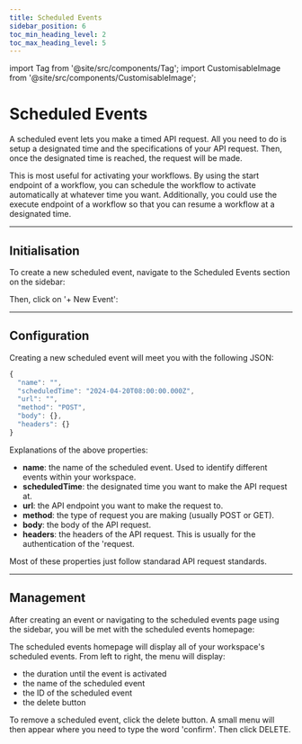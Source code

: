 ```yaml
---
title: Scheduled Events
sidebar_position: 6
toc_min_heading_level: 2
toc_max_heading_level: 5
---
```


import Tag from '@site/src/components/Tag';
import CustomisableImage from '@site/src/components/CustomisableImage';

# Scheduled Events

A scheduled event lets you make a timed API request. All you need to do is setup a designated time and the specifications of your API request. Then, once the designated time is reached, the request will be made. 

This is most useful for activating your workflows. By using the start endpoint of a workflow, you can schedule the workflow to activate automatically at whatever time you want. Additionally, you could use the execute endpoint of a workflow so that you can resume a workflow at a designated time.

---

## Initialisation

To create a new scheduled event, navigate to the Scheduled Events section on the sidebar:

<CustomisableImage src="/img/scheduled-event-nav.png" alt="Scheduled Events Sidebar Nav" width="500"/>

Then, click on '+ New Event':

<CustomisableImage src="/img/new-event.png" alt="New Event" width="500"/>


---

## Configuration



Creating a new scheduled event will meet you with the following JSON:

```jsx title="Scheduled Event JSON"
{
  "name": "",
  "scheduledTime": "2024-04-20T08:00:00.000Z",
  "url": "",
  "method": "POST",
  "body": {},
  "headers": {}
}
```

Explanations of the above properties:
- **name**: the name of the scheduled event. Used to identify different events within your workspace.
- **scheduledTime**: the designated time you want to make the API request at.
- **url**: the API endpoint you want to make the request to. 
- **method**: the type of request you are making (usually POST or GET).
- **body**: the body of the API request.
- **headers**: the headers of the API request. This is usually for the authentication of the 'request.

Most of these properties just follow standarad API request standards. 

---

## Management

After creating an event or navigating to the scheduled events page using the sidebar, you will be met with the scheduled events homepage:

<CustomisableImage src="/img/scheduled-event-homepage.png" alt="Scheduled Events Homepage" width="700"/>

The scheduled events homepage will display all of your workspace's scheduled events. From left to right, the menu will display:
- the duration until the event is activated
- the name of the scheduled event
- the ID of the scheduled event
- the delete button

To remove a scheduled event, click the delete button. A small menu will then appear where you need to type the word 'confirm'. Then click <Tag colour="#1582d8" borderColour="#1582d8" fontColour="#FFFFFF">DELETE</Tag>.


